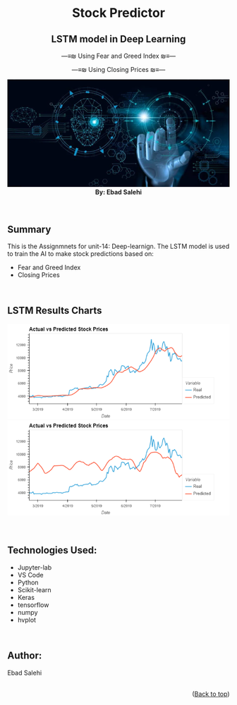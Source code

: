 <div id="top"></div>

<h1 align="center">Stock Predictor</h1>
<h2 align="center"> LSTM model in Deep Learning</h2>
<p align="center">—≡₪ Using Fear and Greed Index ₪≡—  </p>
<p align="center">—≡₪ Using Closing Prices ₪≡— </p>


<div align="center">  
    <section><img src="Images/deep2.png"/></section>    
    <section> <b> By: Ebad Salehi </b> </section>
</div>
<br><br>



<div id="Glance">

## Summary    
    
This is the Assignmnets for unit-14: Deep-learnign. The LSTM model is used to train the AI to make stock predictions based on:
* Fear and Greed Index 
* Closing Prices

</div><br>



<div id="LSTM">
    
## LSTM Results Charts


<div align="center">  
    <section>
        <img src="Images/plot1.png"/>
        <img src="Images/plot2.png"/>
    </section>
    
</div><br><br>
 


<div id="Tech">
    
## Technologies Used:
    
* Jupyter-lab
* VS Code
* Python    
* Scikit-learn    
* Keras
* tensorflow
* numpy
* hvplot

</div><br>

<div id="Authors">
    
## Author:

Ebad Salehi

<br>

<div align="right">(<a href="#top">Back to top</a>)</div>
    
</div><br>
